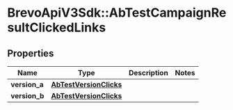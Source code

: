 # BrevoApiV3Sdk::AbTestCampaignResultClickedLinks

## Properties
Name | Type | Description | Notes
------------ | ------------- | ------------- | -------------
**version_a** | [**AbTestVersionClicks**](AbTestVersionClicks.md) |  | 
**version_b** | [**AbTestVersionClicks**](AbTestVersionClicks.md) |  | 



